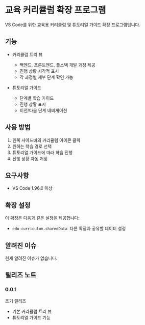 # 교육 커리큘럼 확장 프로그램

VS Code를 위한 교육용 커리큘럼 및 튜토리얼 가이드 확장 프로그램입니다.

## 기능

- 커리큘럼 트리 뷰
  - 백엔드, 프론트엔드, 풀스택 개발 과정 제공
  - 진행 상황 시각적 표시
  - 각 과정별 세부 단계 확인 가능

- 튜토리얼 가이드
  - 단계별 학습 가이드
  - 진행 상황 표시
  - 이전/다음 단계 네비게이션

## 사용 방법

1. 왼쪽 사이드바의 커리큘럼 아이콘 클릭
2. 원하는 학습 경로 선택
3. 튜토리얼 가이드에 따라 학습 진행
4. 진행 상황 자동 저장

## 요구사항

- VS Code 1.96.0 이상

## 확장 설정

이 확장은 다음과 같은 설정을 제공합니다:

* `edu-curriculum.sharedData`: 다른 확장과 공유할 데이터 설정

## 알려진 이슈

현재 알려진 이슈가 없습니다.

## 릴리즈 노트

### 0.0.1

초기 릴리즈
- 기본 커리큘럼 트리 뷰
- 튜토리얼 가이드 기능

